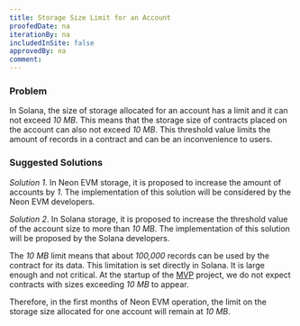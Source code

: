 ```yaml
---
title: Storage Size Limit for an Account
proofedDate: na
iterationBy: na
includedInSite: false
approvedBy: na
comment: 
---
```


### Problem
In Solana, the size of storage allocated for an account has a limit and it can not exceed *10 MB*. This means that the storage size of contracts placed on the account can also not exceed *10 MB*. This threshold value limits the amount of records in a contract and can be an inconvenience to users.

### Suggested Solutions
*Solution 1*. In Neon EVM storage, it is proposed to increase the amount of accounts by *1*. The implementation of this solution will be considered by the Neon EVM developers.

*Solution 2*. In Solana storage, it is proposed to increase the threshold value of the account size to more than *10 MB*. The implementation of this solution will be proposed by the Solana developers.

The *10 MB* limit means that about *100,000* records can be used by the contract for its data. This limitation is set directly in Solana. It is large enough and not critical. At the startup of the [MVP](about/terminology.md#minimum-viable-product-mvp) project, we do not expect contracts with sizes exceeding *10 MB* to appear.

Therefore, in the first months of Neon EVM operation, the limit on the storage size allocated for one account will remain at *10 MB*.
